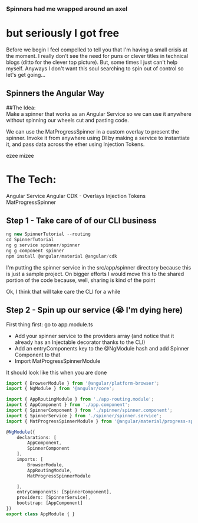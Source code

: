 ### Spinners had me wrapped around an axel
# but seriously I got free

Before we begin I feel compelled to tell you that I'm having a small
crisis at the moment.  I really don't see the need for puns or clever
titles in technical blogs (ditto for the clever top picture). But,
some times I just can't help myself.  Anyways I don't want this soul
searching to spin out of control so let's get going...

## Spinners the Angular Way

##The Idea:  
Make a spinner that works as an Angular Service so we can
use it anywhere without spinning our wheels cut and pasting code.

We can use the MatProgressSpinner in a custom overlay to present the
spinner.  Invoke it from anywhere using DI by making a service to
instantiate it, and pass data across the ether using Injection Tokens.

ezee mizee 


# The Tech:
Angular Service
Angular CDK - Overlays
Injection Tokens
MatProgressSpinner

## Step 1 - Take care of of our CLI business 
```javascript 
ng new SpinnerTutorial --routing
cd SpinnerTutorial
ng g service spinner/spinner
ng g component spinner
npm install @angular/material @angular/cdk
```

I'm putting the spinner service in the src/app/spinner directory
because this is just a sample project.  On bigger efforts I would move
this to the shared portion of the code because, well, sharing is kind
of the point 

Ok, I think that will take care the CLI for a while

## Step 2 - Spin up our service (:sob: I'm dying here)
First thing first: go to app.module.ts

- Add your spinner service to the providers array (and notice that it already
  has an Injectable decorator thanks to the CLI)
- Add an entryComponents key to the @NgModule hash and add Spinner
  Component to that
- Import MatProgressSpinnerModule 
  
It should look like this when you are done

```typescript
import { BrowserModule } from '@angular/platform-browser';
import { NgModule } from '@angular/core';

import { AppRoutingModule } from './app-routing.module';
import { AppComponent } from './app.component';
import { SpinnerComponent } from './spinner/spinner.component';
import { SpinnerService } from './spinner/spinner.service';
import { MatProgressSpinnerModule } from '@angular/material/progress-spinner';

@NgModule({
    declarations: [
        AppComponent,
        SpinnerComponent
    ],
    imports: [
        BrowserModule,
        AppRoutingModule,
		MatProgressSpinnerModule

    ],
    entryComponents: [SpinnerComponent],
    providers: [SpinnerService],
    bootstrap: [AppComponent]
})
export class AppModule { }
```

